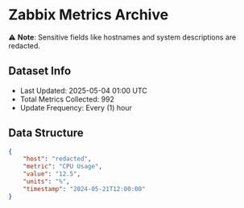 # Zabbix Metrics Archive

⚠️ **Note**: Sensitive fields like hostnames and system descriptions are redacted.

## Dataset Info
- Last Updated: 2025-05-04 01:00 UTC
- Total Metrics Collected: 992
- Update Frequency: Every (1) hour

## Data Structure
```json
{
    "host": "redacted",
    "metric": "CPU Usage",
    "value": "12.5",
    "units": "%",
    "timestamp": "2024-05-21T12:00:00"
}
```
